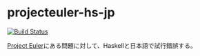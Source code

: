# projecteuler-hs-jp

[![Build Status](https://travis-ci.org/yuto-matsum/projecteuler-hs-jp.svg?branch=master)](https://travis-ci.org/yuto-matsum/projecteuler-hs-jp)

[Project Euler](https://projecteuler.net/)にある問題に対して、Haskellと日本語で試行錯誤する。
